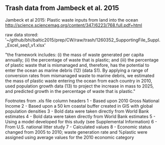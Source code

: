 ## Trash data from Jambeck et al. 2015


Jambeck et al 2015: Plastic waste inputs from land into the ocean
http://science.sciencemag.org/content/347/6223/768.full.pdf+html

raw data stored:
'~/github/bhi/baltic2015/prep/CW/raw/trash/1260352_SupportingFile_Suppl._Excel_seq1_v1.xlsx'

"the framework includes: (i) the mass of waste generated per capita annually; (ii) the percentage of waste that is plastic; and (iii) the percentage of plastic waste that is mismanaged and, therefore, has the potential to enter the ocean as marine debris (12) (data S1). By applying a range of conversion rates from mismanaged waste to marine debris, we estimated the mass of plastic waste entering the ocean from each country in 2010, used population growth data (13) to project the increase in mass to 2025, and predicted growth in the percentage of waste that is plastic."


Footnotes from .xls file column headers 
1 - Based upon 2010 Gross National Income
2 - Based upon a 50 km coastal buffer created in GIS with global population densities
3 - Bold data were taken directly from World Bank estimates
4 - Bold data were taken directly from World Bank estimates 
5 - Using a model developed for this study (see Supplemental Information)
6 - From U.S. national litter study
7 - Calculated values
8 - Economic status changed from 2005 to 2010; waste generation rate and %plastic were assigned using average values for the 2010 economic category  
